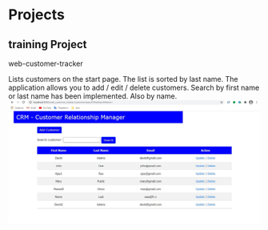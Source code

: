 # Projects

<h2>training Project</h2>
web-customer-tracker

Lists customers on the start page.
The list is sorted by last name.
The application allows you to add / edit / delete customers.
Search by first name or last name has been implemented. Also by name.
![](https://github.com/Evgenij-Pavlenko/Projects/blob/main/screenshots/web_customer_tracker.jpg)
